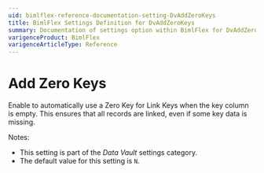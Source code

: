 ```yaml
---
uid: bimlflex-reference-documentation-setting-DvAddZeroKeys
title: BimlFlex Settings Definition for DvAddZeroKeys
summary: Documentation of settings option within BimlFlex for DvAddZeroKeys
varigenceProduct: BimlFlex
varigenceArticleType: Reference
---
```


# Add Zero Keys

Enable to automatically use a Zero Key for Link Keys when the key column is empty. This ensures that all records are linked, even if some key data is missing.

Notes:

* This setting is part of the *Data Vault* settings category.
* The default value for this setting is `N`.
